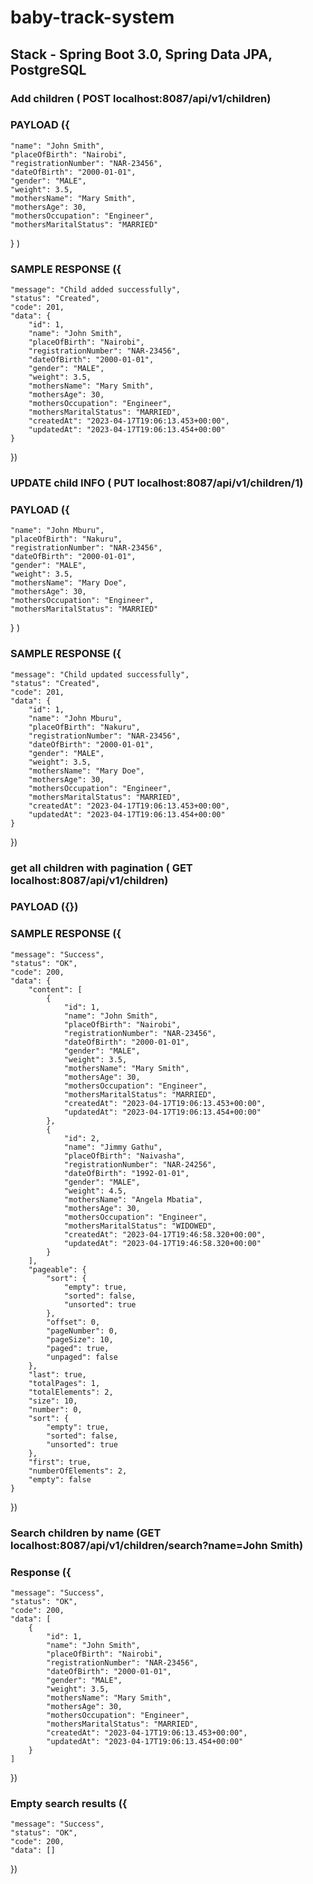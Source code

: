 # baby-track-system
##  Stack - Spring Boot 3.0, Spring Data JPA, PostgreSQL
### Add children ( POST localhost:8087/api/v1/children)
### PAYLOAD ({
    "name": "John Smith",
    "placeOfBirth": "Nairobi",
    "registrationNumber": "NAR-23456",
    "dateOfBirth": "2000-01-01",
    "gender": "MALE",
    "weight": 3.5,
    "mothersName": "Mary Smith",
    "mothersAge": 30,
    "mothersOccupation": "Engineer",
    "mothersMaritalStatus": "MARRIED"
}
)

### SAMPLE RESPONSE ({
    "message": "Child added successfully",
    "status": "Created",
    "code": 201,
    "data": {
        "id": 1,
        "name": "John Smith",
        "placeOfBirth": "Nairobi",
        "registrationNumber": "NAR-23456",
        "dateOfBirth": "2000-01-01",
        "gender": "MALE",
        "weight": 3.5,
        "mothersName": "Mary Smith",
        "mothersAge": 30,
        "mothersOccupation": "Engineer",
        "mothersMaritalStatus": "MARRIED",
        "createdAt": "2023-04-17T19:06:13.453+00:00",
        "updatedAt": "2023-04-17T19:06:13.454+00:00"
    }
})

### UPDATE child INFO ( PUT localhost:8087/api/v1/children/1)
### PAYLOAD ({
    "name": "John Mburu",
    "placeOfBirth": "Nakuru",
    "registrationNumber": "NAR-23456",
    "dateOfBirth": "2000-01-01",
    "gender": "MALE",
    "weight": 3.5,
    "mothersName": "Mary Doe",
    "mothersAge": 30,
    "mothersOccupation": "Engineer",
    "mothersMaritalStatus": "MARRIED"
}
)

### SAMPLE RESPONSE ({
    "message": "Child updated successfully",
    "status": "Created",
    "code": 201,
    "data": {
        "id": 1,
        "name": "John Mburu",
        "placeOfBirth": "Nakuru",
        "registrationNumber": "NAR-23456",
        "dateOfBirth": "2000-01-01",
        "gender": "MALE",
        "weight": 3.5,
        "mothersName": "Mary Doe",
        "mothersAge": 30,
        "mothersOccupation": "Engineer",
        "mothersMaritalStatus": "MARRIED",
        "createdAt": "2023-04-17T19:06:13.453+00:00",
        "updatedAt": "2023-04-17T19:06:13.454+00:00"
    }
})


### get all children with pagination ( GET localhost:8087/api/v1/children)
### PAYLOAD ({})

### SAMPLE RESPONSE ({
    "message": "Success",
    "status": "OK",
    "code": 200,
    "data": {
        "content": [
            {
                "id": 1,
                "name": "John Smith",
                "placeOfBirth": "Nairobi",
                "registrationNumber": "NAR-23456",
                "dateOfBirth": "2000-01-01",
                "gender": "MALE",
                "weight": 3.5,
                "mothersName": "Mary Smith",
                "mothersAge": 30,
                "mothersOccupation": "Engineer",
                "mothersMaritalStatus": "MARRIED",
                "createdAt": "2023-04-17T19:06:13.453+00:00",
                "updatedAt": "2023-04-17T19:06:13.454+00:00"
            },
            {
                "id": 2,
                "name": "Jimmy Gathu",
                "placeOfBirth": "Naivasha",
                "registrationNumber": "NAR-24256",
                "dateOfBirth": "1992-01-01",
                "gender": "MALE",
                "weight": 4.5,
                "mothersName": "Angela Mbatia",
                "mothersAge": 30,
                "mothersOccupation": "Engineer",
                "mothersMaritalStatus": "WIDOWED",
                "createdAt": "2023-04-17T19:46:58.320+00:00",
                "updatedAt": "2023-04-17T19:46:58.320+00:00"
            }
        ],
        "pageable": {
            "sort": {
                "empty": true,
                "sorted": false,
                "unsorted": true
            },
            "offset": 0,
            "pageNumber": 0,
            "pageSize": 10,
            "paged": true,
            "unpaged": false
        },
        "last": true,
        "totalPages": 1,
        "totalElements": 2,
        "size": 10,
        "number": 0,
        "sort": {
            "empty": true,
            "sorted": false,
            "unsorted": true
        },
        "first": true,
        "numberOfElements": 2,
        "empty": false
    }
})


### Search children by name (GET localhost:8087/api/v1/children/search?name=John Smith)

### Response ({
    "message": "Success",
    "status": "OK",
    "code": 200,
    "data": [
        {
            "id": 1,
            "name": "John Smith",
            "placeOfBirth": "Nairobi",
            "registrationNumber": "NAR-23456",
            "dateOfBirth": "2000-01-01",
            "gender": "MALE",
            "weight": 3.5,
            "mothersName": "Mary Smith",
            "mothersAge": 30,
            "mothersOccupation": "Engineer",
            "mothersMaritalStatus": "MARRIED",
            "createdAt": "2023-04-17T19:06:13.453+00:00",
            "updatedAt": "2023-04-17T19:06:13.454+00:00"
        }
    ]
})

### Empty search results ({
    "message": "Success",
    "status": "OK",
    "code": 200,
    "data": []
})